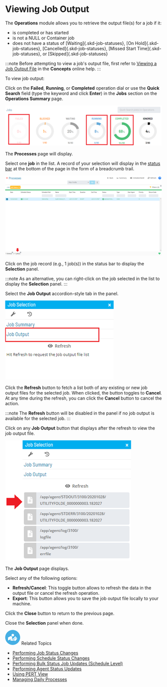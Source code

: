 # Viewing Job Output

The **Operations** module allows you to retrieve the output file(s) for
a job if it:

- is completed or has started
- is not a NULL or Container job
- does not have a status of [Waiting]{.skd-job-statuses}, [On     Hold]{.skd-job-statuses}, [Cancelled]{.skd-job-statuses}, [Missed
    Start Time]{.skd-job-statuses}, or [Skipped]{.skd-job-statuses}

:::note
Before attempting to view a job's output file, first refer to [Viewing a Job Output File](../../../operations/job-output.md) in the **Concepts** online help.
:::

To view job output:

Click on the **Failed**, **Running**, or **Completed** operation dial or
use the **Quick Search** field (type the keyword and click **Enter**) in
the **Jobs** section on the **Operations Summary** page.

![Jobs Operation Dials](../../../Resources/Images/SM/Job-Operation-Dials2.png "Jobs Operation Dials")

The **Processes** page will display.

Select one **job** in the list. A record of your selection will display
in the [status bar](SM-UI-Layout.md#Status) at the bottom of the
page in the form of a breadcrumb trail.

![Job Processes](../../../Resources/Images/SM/Job-Processes2.png "Job Processes")

Click on the job record (e.g., 1 job(s)) in the status bar to display
the **Selection** panel.

:::note
As an alternative, you can right-click on the job selected in the list to display the **Selection** panel.
:::

Select the **Job Output** accordion-style tab in the panel.

![Job Output Tab in Operations](../../../Resources/Images/SM/Job-Output-Tab.png "Job Output Tab in Operations")

Click the **Refresh** button to fetch a list both of any existing or new
job output files for the selected job. When clicked, the button toggles
to **Cancel**. At any time during the refresh, you can click the
**Cancel** button to cancel the action.

:::note
The **Refresh** button will be disabled in the panel if no job output is available for the selected job.
:::

Click on any **Job Output** button that displays after the refresh to
view the job output file.

![Job Output Button in Operations](../../../Resources/Images/SM/Job-Output-Button.png "Job Output Button in Operations")

The **Job Output** page displays.

Select any of the following options:

- **Refresh/Cancel**: This toggle button allows to refresh the data in
    the output file or cancel the refresh operation.
- **Export**: This button allows you to save the job output file
    locally to your machine.

Click the **Close** button to return to the previous page.

Close the **Selection** panel when done.

![White "person reading" icon on blue circular background](../../../Resources/Images/moreinfo-icon(48x48).png "More Info icon")
Related Topics

- [Performing Job Status     Changes](Performing-Job-Status-Changes.md)
- [Performing Schedule Status     Changes](Performing-Schedule-Status-Changes.md)
- [Performing Bulk Status Job Updates (Schedule     Level)](Performing-Bulk-Job-Status-Updates-Schedule-Level.md)
- [Performing Agent Status     Updates](Performing-Agent-Status-Updates.md)
- [Using PERT View](Using-PERT-View.md)
- [Managing Daily Processes](Managing-Daily-Processes.md)
